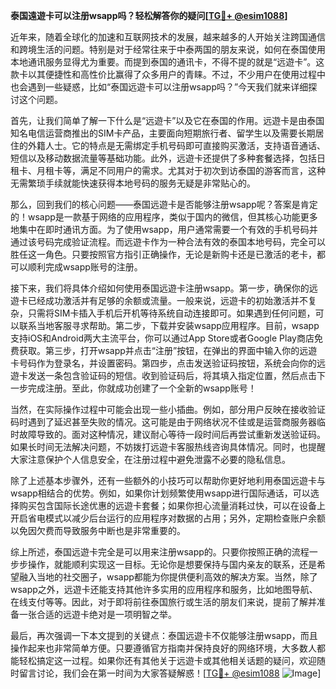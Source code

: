 **泰国遠遊卡可以注册wsapp吗？轻松解答你的疑问[[TG💪+ @esim1088](https://t.me/s/esim1088)]**

近年来，随着全球化的加速和互联网技术的发展，越来越多的人开始关注跨国通信和跨境生活的问题。特别是对于经常往来于中泰两国的朋友来说，如何在泰国使用本地通讯服务显得尤为重要。而提到泰国的通讯卡，不得不提的就是“远遊卡”。这款卡以其便捷性和高性价比赢得了众多用户的青睐。不过，不少用户在使用过程中也会遇到一些疑惑，比如“泰国远遊卡可以注册wsapp吗？”今天我们就来详细探讨这个问题。

首先，让我们简单了解一下什么是“远遊卡”以及它在泰国的作用。远遊卡是由泰国知名电信运营商推出的SIM卡产品，主要面向短期旅行者、留学生以及需要长期居住的外籍人士。它的特点是无需绑定手机号码即可直接购买激活，支持语音通话、短信以及移动数据流量等基础功能。此外，远遊卡还提供了多种套餐选择，包括日租卡、月租卡等，满足不同用户的需求。尤其对于初次到访泰国的游客而言，这种无需繁琐手续就能快速获得本地号码的服务无疑是非常贴心的。

那么，回到我们的核心问题——泰国远遊卡是否能够注册wsapp呢？答案是肯定的！wsapp是一款基于网络的应用程序，类似于国内的微信，但其核心功能更多地集中在即时通讯方面。为了使用wsapp，用户通常需要一个有效的手机号码并通过该号码完成验证流程。而远遊卡作为一种合法有效的泰国本地号码，完全可以胜任这一角色。只要按照官方指引正确操作，无论是新购卡还是已激活的老卡，都可以顺利完成wsapp账号的注册。

接下来，我们将具体介绍如何使用泰国远遊卡注册wsapp。第一步，确保你的远遊卡已经成功激活并有足够的余额或流量。一般来说，远遊卡的初始激活并不复杂，只需将SIM卡插入手机后开机等待系统自动连接即可。如果遇到任何问题，可以联系当地客服寻求帮助。第二步，下载并安装wsapp应用程序。目前，wsapp支持iOS和Android两大主流平台，你可以通过App Store或者Google Play商店免费获取。第三步，打开wsapp并点击“注册”按钮，在弹出的界面中输入你的远遊卡号码作为登录名，并设置密码。第四步，点击发送验证码按钮，系统会向你的远遊卡发送一条包含验证码的短信。收到验证码后，将其填入指定位置，然后点击下一步完成注册。至此，你就成功创建了一个全新的wsapp账号！

当然，在实际操作过程中可能会出现一些小插曲。例如，部分用户反映在接收验证码时遇到了延迟甚至失败的情况。这可能是由于网络状况不佳或是运营商服务器临时故障导致的。面对这种情况，建议耐心等待一段时间后再尝试重新发送验证码。如果长时间无法解决问题，不妨拨打远遊卡客服热线咨询具体情况。同时，也提醒大家注意保护个人信息安全，在注册过程中避免泄露不必要的隐私信息。

除了上述基本步骤外，还有一些额外的小技巧可以帮助你更好地利用泰国远遊卡与wsapp相结合的优势。例如，如果你计划频繁使用wsapp进行国际通话，可以选择购买包含国际长途优惠的远遊卡套餐；如果你担心流量消耗过快，可以在设备上开启省电模式以减少后台运行的应用程序对数据的占用；另外，定期检查账户余额以免因欠费而导致服务中断也是非常重要的。

综上所述，泰国远遊卡完全是可以用来注册wsapp的。只要你按照正确的流程一步步操作，就能顺利实现这一目标。无论你是想要保持与国内亲友的联系，还是希望融入当地的社交圈子，wsapp都能为你提供便利高效的解决方案。当然，除了wsapp之外，远遊卡还能支持其他许多实用的应用程序和服务，比如地图导航、在线支付等等。因此，对于即将前往泰国旅行或生活的朋友们来说，提前了解并准备一张合适的远遊卡绝对是一项明智之举。

最后，再次强调一下本文提到的关键点：泰国远遊卡不仅能够注册wsapp，而且操作起来也非常简单方便。只要遵循官方指南并保持良好的网络环境，大多数人都能轻松搞定这一过程。如果你还有其他关于远遊卡或其他相关话题的疑问，欢迎随时留言讨论，我们会在第一时间为大家答疑解惑！[[TG💪+ @esim1088](https://t.me/s/esim1088) ![Image](https://i.postimg.cc/4NQfJmqS/Snipaste-2025-05-13-00-14-12.png)]